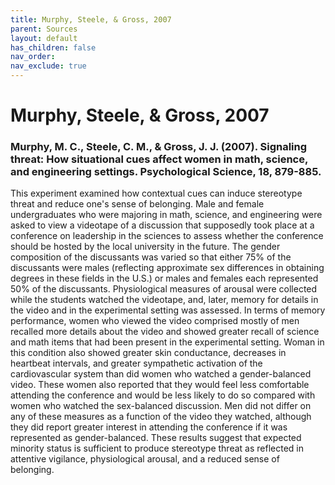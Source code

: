 ```yaml
---
title: Murphy, Steele, & Gross, 2007
parent: Sources
layout: default
has_children: false
nav_order: 
nav_exclude: true
---
```


# Murphy, Steele, & Gross, 2007

### Murphy, M. C., Steele, C. M., & Gross, J. J. (2007). Signaling threat: How situational cues affect women in math, science, and engineering settings. Psychological Science, 18, 879-885.

This experiment examined how contextual cues can induce stereotype threat and reduce one's sense of belonging. Male and female undergraduates who were majoring in math, science, and engineering were asked to view a videotape of a discussion that supposedly took place at a conference on leadership in the sciences to assess whether the conference should be hosted by the local university in the future. The gender composition of the discussants was varied so that either 75% of the discussants were males (reflecting approximate sex differences in obtaining degrees in these fields in the U.S.) or males and females each represented 50% of the discussants. Physiological measures of arousal were collected while the students watched the videotape, and, later, memory for details in the video and in the experimental setting was assessed. In terms of memory performance, women who viewed the video comprised mostly of men recalled more details about the video and showed greater recall of science and math items that had been present in the experimental setting. Woman in this condition also showed greater skin conductance, decreases in heartbeat intervals, and greater sympathetic activation of the cardiovascular system than did women who watched a gender-balanced video. These women also reported that they would feel less comfortable attending the conference and would be less likely to do so compared with women who watched the sex-balanced discussion. Men did not differ on any of these measures as a function of the video they watched, although they did report greater interest in attending the conference if it was represented as gender-balanced. These results suggest that expected minority status is sufficient to produce stereotype threat as reflected in attentive vigilance, physiological arousal, and a reduced sense of belonging.
